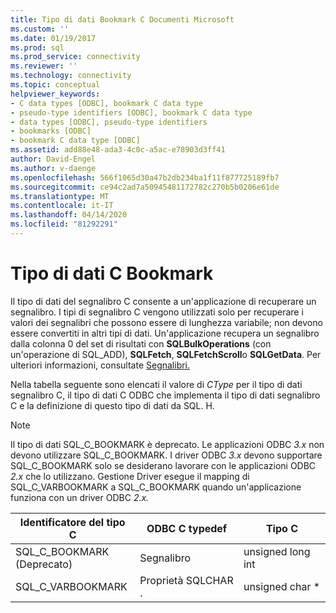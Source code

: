 ```yaml
---
title: Tipo di dati Bookmark C Documenti Microsoft
ms.custom: ''
ms.date: 01/19/2017
ms.prod: sql
ms.prod_service: connectivity
ms.reviewer: ''
ms.technology: connectivity
ms.topic: conceptual
helpviewer_keywords:
- C data types [ODBC], bookmark C data type
- pseudo-type identifiers [ODBC], bookmark C data type
- data types [ODBC], pseudo-type identifiers
- bookmarks [ODBC]
- bookmark C data type [ODBC]
ms.assetid: add88e48-ada3-4c0c-a5ac-e78903d3ff41
author: David-Engel
ms.author: v-daenge
ms.openlocfilehash: 566f1065d30a47b2db234ba1f11f877725189fb7
ms.sourcegitcommit: ce94c2ad7a50945481172782c270b5b0206e61de
ms.translationtype: MT
ms.contentlocale: it-IT
ms.lasthandoff: 04/14/2020
ms.locfileid: "81292291"
---
```

# <a name="bookmark-c-data-type"></a>Tipo di dati C Bookmark
Il tipo di dati del segnalibro C consente a un'applicazione di recuperare un segnalibro. I tipi di segnalibro C vengono utilizzati solo per recuperare i valori dei segnalibri che possono essere di lunghezza variabile; non devono essere convertiti in altri tipi di dati. Un'applicazione recupera un segnalibro dalla colonna 0 del set di risultati con **SQLBulkOperations** (con un'operazione di SQL_ADD), **SQLFetch**, **SQLFetchScroll**o **SQLGetData**. Per ulteriori informazioni, consultate [Segnalibri.](../../../odbc/reference/develop-app/bookmarks-odbc.md)  
  
 Nella tabella seguente sono elencati il valore di *CType* per il tipo di dati segnalibro C, il tipo di dati C ODBC che implementa il tipo di dati segnalibro C e la definizione di questo tipo di dati da SQL. H.  
  
> [!NOTE]
>  Il tipo di dati SQL_C_BOOKMARK è deprecato. Le applicazioni ODBC *3.x* non devono utilizzare SQL_C_BOOKMARK. I driver ODBC *3.x* devono supportare SQL_C_BOOKMARK solo se desiderano lavorare con le applicazioni ODBC *2.x* che lo utilizzano. Gestione Driver esegue il mapping di SQL_C_VARBOOKMARK a SQL_C_BOOKMARK quando un'applicazione funziona con un driver ODBC *2.x.*  
  
|Identificatore del tipo C|ODBC C typedef|Tipo C|  
|-----------------------|--------------------|------------|  
|SQL_C_BOOKMARK<br />(Deprecato)|Segnalibro|unsigned long int|  
|SQL_C_VARBOOKMARK|Proprietà SQLCHAR .|unsigned char *|
